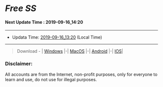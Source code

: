 
# *Free SS*

#### Next Update Time : 2019-09-16_14:20

---
* Updata Time: [2019-09-16_13:20](https://github.com/Geek-007/free-SS/blob/master/2019-09-16_13:20_FreeSS.txt) (Local Time)
---

> Download - | [Windows](https://github.com/shadowsocks/shadowsocks-windows/releases) |-| [MacOS](https://github.com/shadowsocks/shadowsocks-iOS/releases) |-| [Android](https://github.com/shadowsocks/shadowsocks-android/releases) |-| [IOS](https://itunes.apple.com/us/)|

### Disclaimer:
All accounts are from the Internet, non-profit purposes, only for everyone to learn and use, do not use for illegal purposes.
<br>
